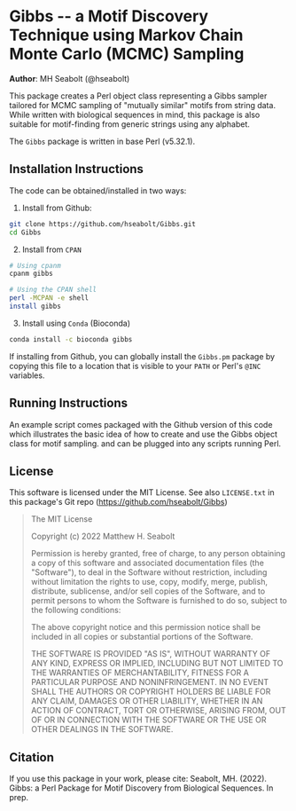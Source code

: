 # Gibbs -- a Motif Discovery Technique using Markov Chain Monte Carlo (MCMC) Sampling

**Author**: MH Seabolt (@hseabolt)

This package creates a Perl object class representing a Gibbs sampler tailored for MCMC sampling of "mutually similar" motifs from string data.
While written with biological sequences in mind, this package is also suitable for motif-finding from generic strings using any alphabet.

The `Gibbs` package is written in base Perl (v5.32.1).

## Installation Instructions

The code can be obtained/installed in two ways:

1. Install from Github:
```bash
git clone https://github.com/hseabolt/Gibbs.git
cd Gibbs
```

2. Install from `CPAN`
```bash
# Using cpanm
cpanm gibbs

# Using the CPAN shell
perl -MCPAN -e shell
install gibbs
```

3. Install using `Conda` (Bioconda)
```bash
conda install -c bioconda gibbs
```

If installing from Github, you can globally install the `Gibbs.pm` package by copying this file to a location that is visible to your `PATH` or Perl's `@INC` variables.

## Running Instructions

An example script comes packaged with the Github version of this code which illustrates the basic idea of how to create and use the Gibbs object class for motif sampling.
and can be plugged into any scripts running Perl.

## License

This software is licensed under the MIT License.  See also `LICENSE.txt` in this package's Git repo (https://github.com/hseabolt/Gibbs)

> The MIT License
>
> Copyright (c) 2022 Matthew H. Seabolt
>
> Permission is hereby granted, free of charge, 
> to any person obtaining a copy of this software and 
> associated documentation files (the "Software"), to 
> deal in the Software without restriction, including 
> without limitation the rights to use, copy, modify, 
> merge, publish, distribute, sublicense, and/or sell 
> copies of the Software, and to permit persons to whom 
> the Software is furnished to do so, 
> subject to the following conditions:
>
> The above copyright notice and this permission notice 
> shall be included in all copies or substantial portions of the Software.
>
> THE SOFTWARE IS PROVIDED "AS IS", WITHOUT WARRANTY OF ANY KIND, 
> EXPRESS OR IMPLIED, INCLUDING BUT NOT LIMITED TO THE WARRANTIES 
> OF MERCHANTABILITY, FITNESS FOR A PARTICULAR PURPOSE AND NONINFRINGEMENT. 
> IN NO EVENT SHALL THE AUTHORS OR COPYRIGHT HOLDERS BE LIABLE FOR 
> ANY CLAIM, DAMAGES OR OTHER LIABILITY, WHETHER IN AN ACTION OF CONTRACT, 
> TORT OR OTHERWISE, ARISING FROM, OUT OF OR IN CONNECTION WITH THE 
> SOFTWARE OR THE USE OR OTHER DEALINGS IN THE SOFTWARE.

## Citation

If you use this package in your work, please cite:
Seabolt, MH. (2022). Gibbs: a Perl Package for Motif Discovery from Biological Sequences. In prep.